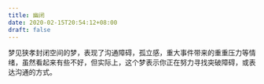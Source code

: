 ```yaml
---
title: 幽闭
date: 2020-02-15T20:54:12+08:00
draft: false
---
```


梦见狭孝封闭空间的梦，表现了沟通障碍，孤立感，重大事件带来的重重压力等情绪，虽然看起来有些不好，但实际上，这个梦表示你正在努力寻找突破障碍，或表达沟通的方式。